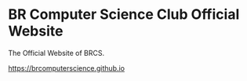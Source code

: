 # BR Computer Science Club Official Website

The Official Website of BRCS.

https://brcomputerscience.github.io
